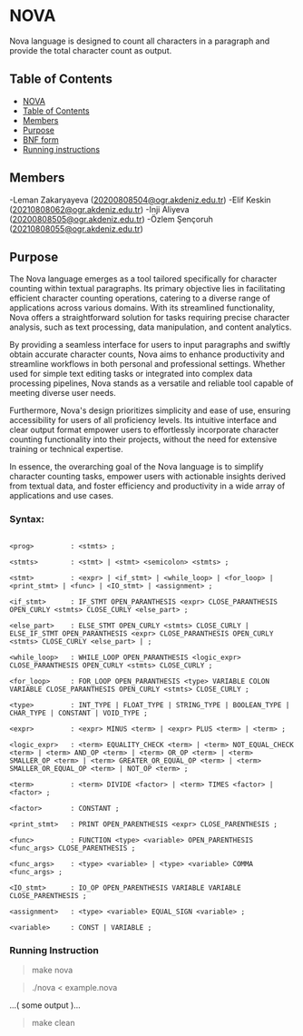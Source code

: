 # NOVA

 Nova language is designed to count all characters in a paragraph and provide the total character count as output.

## Table of Contents

  - [NOVA](#project-name)
  - [Table of Contents](#table-of-contents)
  - [Members](#members)
  - [Purpose](#purpose)
  - [BNF form](#bnfform)
  - [Running instructions](#runinst)
  

## Members

 -Leman Zakaryayeva (20200808504@ogr.akdeniz.edu.tr)
 -Elif Keskin (20210808062@ogr.akdeniz.edu.tr)
 -Inji Aliyeva (20200808505@ogr.akdeniz.edu.tr)
 -Özlem Şençoruh (20210808055@ogr.akdeniz.edu.tr)

## Purpose

The Nova language emerges as a tool tailored specifically for character counting within textual paragraphs. Its primary objective lies in facilitating efficient character counting operations, catering to a diverse range of applications across various domains. With its streamlined functionality, Nova offers a straightforward solution for tasks requiring precise character analysis, such as text processing, data manipulation, and content analytics.

By providing a seamless interface for users to input paragraphs and swiftly obtain accurate character counts, Nova aims to enhance productivity and streamline workflows in both personal and professional settings. Whether used for simple text editing tasks or integrated into complex data processing pipelines, Nova stands as a versatile and reliable tool capable of meeting diverse user needs.

Furthermore, Nova's design prioritizes simplicity and ease of use, ensuring accessibility for users of all proficiency levels. Its intuitive interface and clear output format empower users to effortlessly incorporate character counting functionality into their projects, without the need for extensive training or technical expertise.

In essence, the overarching goal of the Nova language is to simplify character counting tasks, empower users with actionable insights derived from textual data, and foster efficiency and productivity in a wide array of applications and use cases.

### Syntax:

```

<prog>         : <stmts> ;

<stmts>        : <stmt> | <stmt> <semicolon> <stmts> ;

<stmt>         : <expr> | <if_stmt> | <while_loop> | <for_loop> | <print_stmt> | <func> | <IO_stmt> | <assignment> ;

<if_stmt>      : IF_STMT OPEN_PARANTHESIS <expr> CLOSE_PARANTHESIS OPEN_CURLY <stmts> CLOSE_CURLY <else_part> ;

<else_part>    : ELSE_STMT OPEN_CURLY <stmts> CLOSE_CURLY | ELSE_IF_STMT OPEN_PARANTHESIS <expr> CLOSE_PARANTHESIS OPEN_CURLY <stmts> CLOSE_CURLY <else_part> | ;

<while_loop>   : WHILE_LOOP OPEN_PARANTHESIS <logic_expr> CLOSE_PARANTHESIS OPEN_CURLY <stmts> CLOSE_CURLY ;

<for_loop>     : FOR_LOOP OPEN_PARANTHESIS <type> VARIABLE COLON VARIABLE CLOSE_PARANTHESIS OPEN_CURLY <stmts> CLOSE_CURLY ;

<type>         : INT_TYPE | FLOAT_TYPE | STRING_TYPE | BOOLEAN_TYPE | CHAR_TYPE | CONSTANT | VOID_TYPE ;

<expr>         : <expr> MINUS <term> | <expr> PLUS <term> | <term> ;

<logic_expr>   : <term> EQUALITY_CHECK <term> | <term> NOT_EQUAL_CHECK <term> | <term> AND_OP <term> | <term> OR_OP <term> | <term> SMALLER_OP <term> | <term> GREATER_OR_EQUAL_OP <term> | <term> SMALLER_OR_EQUAL_OP <term> | NOT_OP <term> ;

<term>         : <term> DIVIDE <factor> | <term> TIMES <factor> | <factor> ;

<factor>       : CONSTANT ;

<print_stmt>   : PRINT OPEN_PARENTHESIS <expr> CLOSE_PARENTHESIS ;

<func>         : FUNCTION <type> <variable> OPEN_PARENTHESIS <func_args> CLOSE_PARENTHESIS ;

<func_args>    : <type> <variable> | <type> <variable> COMMA <func_args> ;

<IO_stmt>      : IO_OP OPEN_PARENTHESIS VARIABLE VARIABLE CLOSE_PARENTHESIS ;

<assignment>   : <type> <variable> EQUAL_SIGN <variable> ;

<variable>     : CONST | VARIABLE ;
```

### Running Instruction
> make nova

> ./nova < example.nova

...( some output )...

> make clean

